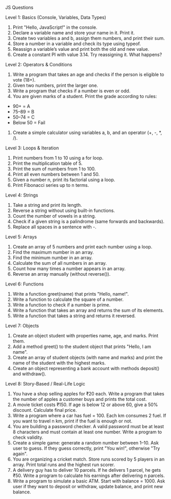 JS Questions

Level 1: Basics (Console, Variables, Data Types)

1. Print "Hello, JavaScript!" in the console.
2. Declare a variable name and store your name in it. Print it.
3. Create two variables a and b, assign them numbers, and print their sum.
4. Store a number in a variable and check its type using typeof.
5. Reassign a variable’s value and print both the old and new value.
6. Create a constant PI with value 3.14. Try reassigning it. What happens?

Level 2: Operators & Conditions

1. Write a program that takes an age and checks if the person is eligible to vote (18+).
2. Given two numbers, print the larger one.
3. Write a program that checks if a number is even or odd.
4. You are given marks of a student. Print the grade according to rules:

- 90+ = A
- 75–89 = B
- 50–74 = C
- Below 50 = Fail

1. Create a simple calculator using variables a, b, and an operator (+, -, \*, /).

Level 3: Loops & Iteration

1. Print numbers from 1 to 10 using a for loop.
2. Print the multiplication table of 5.
3. Print the sum of numbers from 1 to 100.
4. Print all even numbers between 1 and 50.
5. Given a number n, print its factorial using a loop.
6. Print Fibonacci series up to n terms.

Level 4: Strings

1. Take a string and print its length.
2. Reverse a string without using built-in functions.
3. Count the number of vowels in a string.
4. Check if a given string is a palindrome (same forwards and backwards).
5. Replace all spaces in a sentence with -.

Level 5: Arrays

1. Create an array of 5 numbers and print each number using a loop.
2. Find the maximum number in an array.
3. Find the minimum number in an array.
4. Calculate the sum of all numbers in an array.
5. Count how many times a number appears in an array.
6. Reverse an array manually (without reverse()).

Level 6: Functions

1. Write a function greet(name) that prints "Hello, name!".
2. Write a function to calculate the square of a number.
3. Write a function to check if a number is prime.
4. Write a function that takes an array and returns the sum of its elements.
5. Write a function that takes a string and returns it reversed.

Level 7: Objects

1. Create an object student with properties name, age, and marks. Print them.
2. Add a method greet() to the student object that prints "Hello, I am name".
3. Create an array of student objects (with name and marks) and print the name of the student with the highest marks.
4. Create an object representing a bank account with methods deposit() and withdraw().

Level 8: Story-Based / Real-Life Logic

1. You have a shop selling apples for ₹20 each. Write a program that takes the number of apples a customer buys and prints the total cost.
2. A movie ticket costs ₹150. If age is below 12 or above 60, give a 50% discount. Calculate final price.
3. Write a program where a car has fuel = 100. Each km consumes 2 fuel. If you want to travel n km, print if the fuel is enough or not.
4. You are building a password checker. A valid password must be at least 8 characters and must contain at least one number. Write a program to check validity.
5. Create a simple game: generate a random number between 1–10. Ask user to guess. If they guess correctly, print "You win!", otherwise "Try again".
6. You are organizing a cricket match. Store runs scored by 5 players in an array. Print total runs and the highest run scorer.
7. A delivery guy has to deliver 10 parcels. If he delivers 1 parcel, he gets ₹50. Write a program to calculate his earnings after delivering n parcels.
8. Write a program to simulate a basic ATM. Start with balance = 1000. Ask user if they want to deposit or withdraw, update balance, and print new balance.

